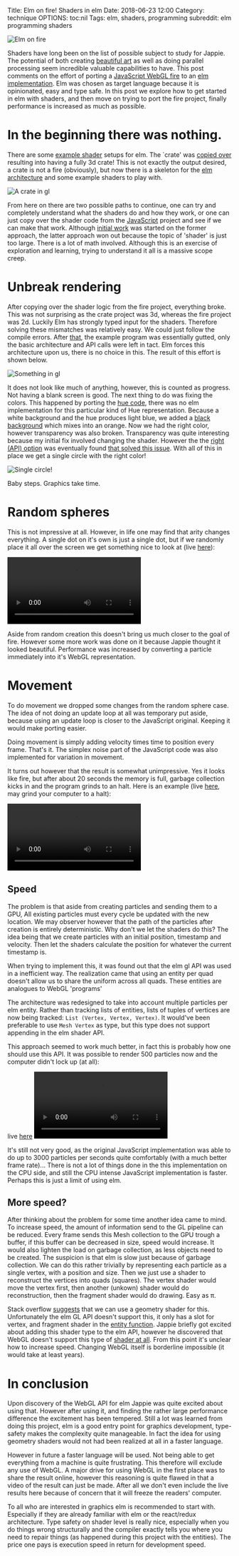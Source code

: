 Title: Elm on fire! Shaders in elm
Date: 2018-06-23 12:00
Category: technique
OPTIONS: toc:nil
Tags: elm, shaders, programming
subreddit: elm programming shaders

![Elm on fire](/images/2018/elm-fire.svg)

Shaders have long been on the list of possible subject to study for Jappie.
The potential of both creating [beautiful art](https://www.vertexshaderart.com/)
as well as doing parallel processing seem incredible valuable capabilities to have.
This post comments on the effort of porting a
[JavaScript WebGL fire](https://github.com/ethanhjennings/webgl-fire-particles)
to an [elm implementation](https://github.com/jappeace/elmgl-fire).
Elm was chosen as target language because it is opinionated, easy and type safe.
In this post we explore how to get started in elm with shaders,
and then move on trying to port the fire project,
finally performance is increased as much as possible.

# In the beginning there was nothing.

There are some
[example shader](https://github.com/elm-community/webgl/tree/master/examples)
setups for elm.
The `crate' was [copied over](https://github.com/jappeace/elmgl-fire/commit/fb735158f328789a7c30ae4088b8cffcc4be1fd2)
resulting into having a fully 3d crate!
This is not exactly the output desired, a crate is not a fire (obviously),
but now there is a skeleton for the
[elm architecture](https://guide.elm-lang.org/architecture/)
and some example shaders to play with.

![A crate in gl](/images/2018/crate.jpg)

From here on there are two possible paths to continue,
one can try and completely understand what the shaders do and how they
work,
or one can just copy over the shader code from the
[JavaScript](https://github.com/ethanhjennings/webgl-fire-particles) project and see if
we can make that work.
Although
[initial work](https://github.com/jappeace/elmgl-fire/commit/96f3dd293ad72f8b199d7958500f0f14ea2ed013)
was started on the former approach,
the latter approach won out because the topic of 'shader' is just too large.
There is a lot of math involved.
Although this is an exercise of exploration and learning,
trying to understand it all is a massive scope creep.

# Unbreak rendering
After copying over the shader logic from the fire project,
everything broke.
This was not surprising as the crate project was 3d, whereas the fire project
was 2d.
Luckily Elm has strongly typed input for the shaders.
Therefore solving these mismatches was relatively easy.
We could just follow the compile errors.
After [that](https://github.com/jappeace/elmgl-fire/commit/668f714294b4423ae51e8857bf7d9e8dafa4ba8c),
the example program was essentially gutted, only the basic
architecture and API calls were left in tact.
Elm forces this architecture upon us, there is no choice in this.
The result of this effort is shown below.

![Something in gl](/images/2018/gl-something.jpg)

It does not look like much of anything, however, this is counted as progress.
Not having a blank screen is good.
The next thing to do was fixing the colors.
This happened by porting the [hue code](https://github.com/jappeace/elmgl-fire/commit/dbe4c308dcc24f0af8ea6b8f85991c1d83354002),
there was no elm implementation for this particular kind of Hue representation.
Because a white background and the hue produces light blue, we added a
[black background](https://github.com/jappeace/elmgl-fire/commit/dbe4c308dcc24f0af8ea6b8f85991c1d83354002#diff-3e16369f543b857a1fea048cf77b7315R120)
which mixes into an orange.
Now we had the right color, however transparency was also broken.
Transparency was quite interesting because my initial fix involved changing the
shader.
However the the [right (API) option](https://github.com/jappeace/elmgl-fire/commit/dbe4c308dcc24f0af8ea6b8f85991c1d83354002#diff-3e16369f543b857a1fea048cf77b7315R136)
was eventually found
[that solved this issue](https://github.com/jappeace/elmgl-fire/commit/bc9f5d3eecbdc47c0ef0685a005c2af03e1ccd5c).
With all of this in place we get a single circle with the right color!

![Single circle!](/images/2018/gl-reddot.jpg)

Baby steps. Graphics take time.

# Random spheres
This is not impressive at all. However, in life one may find that arity changes
everything.
A single dot on it's own is just a single dot, but if we randomly place it all
over the screen we get something nice to look at (live [here](/raw-html/2018/random-spheres.html)):

<video controls loop video controls autoplay>
    <source src="/images/2018/spheres.webm" type="video/webm">
    Your browser does not support the video tag.
</video>

Aside from random creation this doesn't bring us much closer to the goal of fire.
However some more work was done on it because Jappie thought it looked beautiful.
Performance was increased by converting a particle immediately into it's
WebGL representation.

# Movement
To do movement we dropped some changes from the random sphere case.
The idea of not doing an update loop at all was temporary put aside,
because using an update loop is closer to the JavaScript original.
Keeping it would make porting easier.

Doing movement is simply adding velocity times time to position every frame.
That's it. The simplex noise part of the JavaScript code was also implemented
for variation in movement.

It turns out however that the result is somewhat unimpressive.
Yes it looks like fire, but after about 20 seconds the memory is full,
garbage collection kicks in and the program grinds to an halt.
Here is an example (live [here](/raw-html/2018/slow-fire.html),
may grind your computer to a halt):

<video controls loop video controls autoplay>
    <source src="/images/2018/slow-fire.webm" type="video/webm">
    Your browser does not support the video tag.
</video>

## Speed
The problem is that aside from creating particles and sending them to a GPU,
All existing particles must every cycle be updated with the new location.
We may observer however that the path of the particles after creation is
entirely deterministic.
Why don't we let the shaders do this?
The idea being that we create particles with an initial position, timestamp and
velocity.
Then let the shaders calculate the position for whatever the current timestamp
is.

When trying to implement this, it was found out that the elm gl API was used
in a inefficient way.
The realization came that using an entity per quad doesn't allow us to share
the uniform across all quads.
These entities are analogues to WebGL 'programs'

The architecture was redesigned to take into account multiple particles per elm
entity.
Rather than tracking lists of entities,
lists of tuples of vertices are now being tracked:
`List (Vertex, Vertex, Vertex)`.
It would've been preferable to use `Mesh Vertex` as type, but this type does not
support appending in the elm shader API.

This approach seemed to work much better, in fact this is probably how one
should use this API.
It was possible to render 500 particles now and the computer didn't lock up
(at all):

live [here](/raw-html/2018/fast-fire.html)
<video controls loop video controls autoplay>
    <source src="/images/2018/fast-fire.webm" type="video/webm">
    Your browser does not support the video tag.
</video>

It's still not very good, as the original JavaScript implementation
was able to do up to 3000 particles per seconds quite comfortably
(with a much better frame rate)...
There is not a lot of things done in the this implementation on the CPU side,
and still the CPU intense JavaScript implementation is faster.
Perhaps this is just a limit of using elm.

## More speed?
After thinking about the problem for some time another idea came to mind.
To increase speed, the amount of information send to the GL pipeline can be
reduced.
Every frame sends this Mesh collection to the GPU trough a buffer,
if this buffer can be decreased in size, speed would increase.
It would also lighten the load on garbage collection, as less objects need to
be created.
The suspicion is that elm is slow just because of garbage collection.
We can do this rather trivially by representing each particle as a single vertex,
with a position and size.
Then we just use a shader to reconstruct the vertices into quads (squares).
The vertex shader would move the vertex first,
then another (unkown) shader would do reconstruction,
then the fragment shader would do drawing.
Easy as π.

Stack overflow [suggests](https://stackoverflow.com/questions/5821152/opengl-add-vertices-with-vertex-shader)
that we can use a geometry shader for this.
Unfortunately the elm GL API doesn't support this, 
it only has a slot for vertex, and fragment shader in the [entity function](http://package.elm-lang.org/packages/elm-community/webgl/2.0.5/WebGL#entity).
Jappie briefly got excited about adding this shader type to the elm API,
however he discovered that WebGL doesn't support this type of [shader at all]( https://stackoverflow.com/questions/8641119/webgl-geometry-shader-equivalent).
From this point it's unclear how to increase speed.
Changing WebGL itself is borderline impossible (it would take at least years).

# In conclusion
Upon discovery of the WebGL API for elm Jappie was quite excited about using that.
However after using it, and finding the rather large performance difference
the excitement has been tempered.
Still a lot was learned from doing this project,
elm is a good entry point for graphics development,
type-safety makes the complexity quite manageable.
In fact the idea for using geometry shaders would not had been realized at all
in a faster language.

However in future a faster language will be used.
Not being able to get everything from a machine is quite frustrating.
This therefore will exclude any use of WebGL.
A major drive for using WebGL in the first place was to share the result online,
however this reasoning is quite flawed in that a video of the result can just
be made.
After all we don't even include the live results here because of concern that it
will freeze the readers' computer.

To all who are interested in graphics elm is recommended to start with.
Especially if they are already familiar with elm or the react/redux architecture.
Type safety on shader level is really nice, especially when you do things wrong
structurally and the compiler exactly tells you where you need to repair things
(as happened during this project with the entities).
The price one pays is execution speed in return for development speed.
